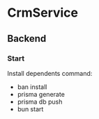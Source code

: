 ﻿# CrmService

## Backend
### Start
Install dependents command:
- ban install
- prisma generate
- prisma db push
- bun start
